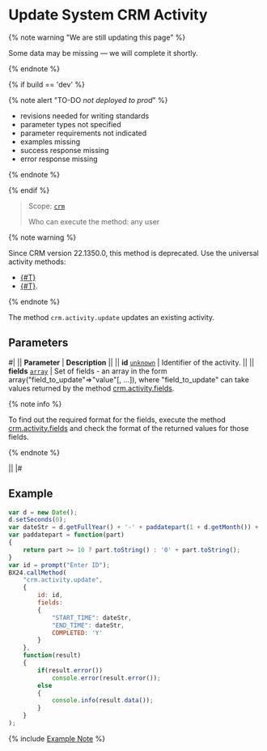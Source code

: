 # Update System CRM Activity

{% note warning "We are still updating this page" %}

Some data may be missing — we will complete it shortly.

{% endnote %}

{% if build == 'dev' %}

{% note alert "TO-DO _not deployed to prod_" %}

- revisions needed for writing standards
- parameter types not specified
- parameter requirements not indicated
- examples missing
- success response missing
- error response missing

{% endnote %}

{% endif %}

> Scope: [`crm`](../../../scopes/permissions.md)
>
> Who can execute the method: any user

{% note warning %}

Since CRM version 22.1350.0, this method is deprecated. Use the universal activity methods:
- [{#T}](./todo-update/crm-activity-todo-update-deadline.md)
- [{#T}](./todo-update/crm-activity-todo-update-description.md).

{% endnote %}

The method `crm.activity.update` updates an existing activity.

## Parameters

#|
|| **Parameter** | **Description** ||
|| **id**
[`unknown`](../../../data-types.md) | Identifier of the activity. ||
|| **fields**
[`array`](../../../data-types.md) | Set of fields - an array in the form array("field_to_update"=>"value"[, ...]), where "field_to_update" can take values returned by the method [crm.activity.fields](./crm-activity-fields.md). 

{% note info %}

To find out the required format for the fields, execute the method [crm.activity.fields](./crm-activity-fields.md) and check the format of the returned values for those fields.

{% endnote %}

 ||
|#

## Example

```js
var d = new Date();
d.setSeconds(0);
var dateStr = d.getFullYear() + '-' + paddatepart(1 + d.getMonth()) + '-' + paddatepart(d.getDate()) + 'T' + paddatepart(d.getHours()) + ':' + paddatepart(d.getMinutes()) + ':' + paddatepart(d.getSeconds()) + '+00:00';
var paddatepart = function(part)
{
    return part >= 10 ? part.toString() : '0' + part.toString();
}
var id = prompt("Enter ID");
BX24.callMethod(
    "crm.activity.update",
    {
        id: id,
        fields:
        {
            "START_TIME": dateStr,
            "END_TIME": dateStr,
            COMPLETED: 'Y'
        }
    },
    function(result)
    {
        if(result.error())
            console.error(result.error());
        else
        {
            console.info(result.data());
        }
    }
);
```

{% include [Example Note](../../../../_includes/examples.md) %}